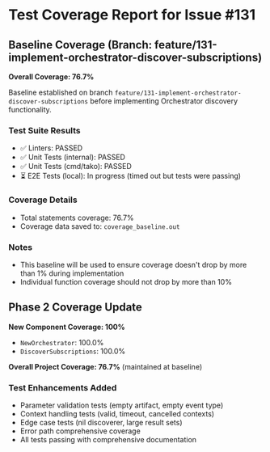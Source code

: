 # Test Coverage Report for Issue #131

## Baseline Coverage (Branch: feature/131-implement-orchestrator-discover-subscriptions)

**Overall Coverage: 76.7%**

Baseline established on branch `feature/131-implement-orchestrator-discover-subscriptions` before implementing Orchestrator discovery functionality.

### Test Suite Results
- ✅ Linters: PASSED
- ✅ Unit Tests (internal): PASSED 
- ✅ Unit Tests (cmd/tako): PASSED
- ⏳ E2E Tests (local): In progress (timed out but tests were passing)

### Coverage Details
- Total statements coverage: 76.7%
- Coverage data saved to: `coverage_baseline.out`

### Notes
- This baseline will be used to ensure coverage doesn't drop by more than 1% during implementation
- Individual function coverage should not drop by more than 10%

## Phase 2 Coverage Update

**New Component Coverage: 100%**
- `NewOrchestrator`: 100.0%
- `DiscoverSubscriptions`: 100.0%

**Overall Project Coverage: 76.7%** (maintained at baseline)

### Test Enhancements Added
- Parameter validation tests (empty artifact, empty event type)
- Context handling tests (valid, timeout, cancelled contexts)
- Edge case tests (nil discoverer, large result sets)
- Error path comprehensive coverage
- All tests passing with comprehensive documentation